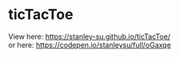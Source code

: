 # ticTacToe  
View here: https://stanley-su.github.io/ticTacToe/  
or here: https://codepen.io/stanleysu/full/oGaxqe  